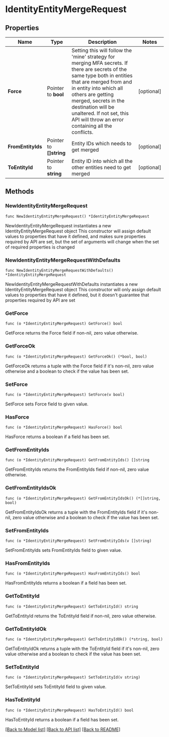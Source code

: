 # IdentityEntityMergeRequest

## Properties

Name | Type | Description | Notes
------------ | ------------- | ------------- | -------------
**Force** | Pointer to **bool** | Setting this will follow the &#39;mine&#39; strategy for merging MFA secrets. If there are secrets of the same type both in entities that are merged from and in entity into which all others are getting merged, secrets in the destination will be unaltered. If not set, this API will throw an error containing all the conflicts. | [optional] 
**FromEntityIds** | Pointer to **[]string** | Entity IDs which needs to get merged | [optional] 
**ToEntityId** | Pointer to **string** | Entity ID into which all the other entities need to get merged | [optional] 

## Methods

### NewIdentityEntityMergeRequest

`func NewIdentityEntityMergeRequest() *IdentityEntityMergeRequest`

NewIdentityEntityMergeRequest instantiates a new IdentityEntityMergeRequest object
This constructor will assign default values to properties that have it defined,
and makes sure properties required by API are set, but the set of arguments
will change when the set of required properties is changed

### NewIdentityEntityMergeRequestWithDefaults

`func NewIdentityEntityMergeRequestWithDefaults() *IdentityEntityMergeRequest`

NewIdentityEntityMergeRequestWithDefaults instantiates a new IdentityEntityMergeRequest object
This constructor will only assign default values to properties that have it defined,
but it doesn't guarantee that properties required by API are set

### GetForce

`func (o *IdentityEntityMergeRequest) GetForce() bool`

GetForce returns the Force field if non-nil, zero value otherwise.

### GetForceOk

`func (o *IdentityEntityMergeRequest) GetForceOk() (*bool, bool)`

GetForceOk returns a tuple with the Force field if it's non-nil, zero value otherwise
and a boolean to check if the value has been set.

### SetForce

`func (o *IdentityEntityMergeRequest) SetForce(v bool)`

SetForce sets Force field to given value.

### HasForce

`func (o *IdentityEntityMergeRequest) HasForce() bool`

HasForce returns a boolean if a field has been set.

### GetFromEntityIds

`func (o *IdentityEntityMergeRequest) GetFromEntityIds() []string`

GetFromEntityIds returns the FromEntityIds field if non-nil, zero value otherwise.

### GetFromEntityIdsOk

`func (o *IdentityEntityMergeRequest) GetFromEntityIdsOk() (*[]string, bool)`

GetFromEntityIdsOk returns a tuple with the FromEntityIds field if it's non-nil, zero value otherwise
and a boolean to check if the value has been set.

### SetFromEntityIds

`func (o *IdentityEntityMergeRequest) SetFromEntityIds(v []string)`

SetFromEntityIds sets FromEntityIds field to given value.

### HasFromEntityIds

`func (o *IdentityEntityMergeRequest) HasFromEntityIds() bool`

HasFromEntityIds returns a boolean if a field has been set.

### GetToEntityId

`func (o *IdentityEntityMergeRequest) GetToEntityId() string`

GetToEntityId returns the ToEntityId field if non-nil, zero value otherwise.

### GetToEntityIdOk

`func (o *IdentityEntityMergeRequest) GetToEntityIdOk() (*string, bool)`

GetToEntityIdOk returns a tuple with the ToEntityId field if it's non-nil, zero value otherwise
and a boolean to check if the value has been set.

### SetToEntityId

`func (o *IdentityEntityMergeRequest) SetToEntityId(v string)`

SetToEntityId sets ToEntityId field to given value.

### HasToEntityId

`func (o *IdentityEntityMergeRequest) HasToEntityId() bool`

HasToEntityId returns a boolean if a field has been set.


[[Back to Model list]](../README.md#documentation-for-models) [[Back to API list]](../README.md#documentation-for-api-endpoints) [[Back to README]](../README.md)


